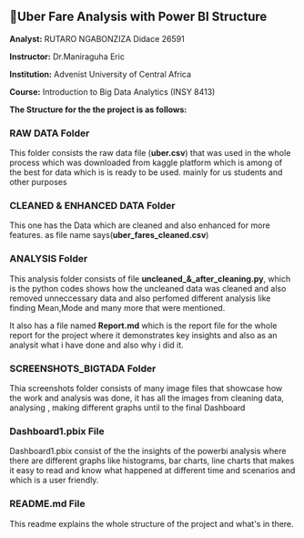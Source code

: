 ## 🚖Uber Fare Analysis with Power BI Structure
**Analyst:** RUTARO NGABONZIZA Didace   26591

**Instructor:** Dr.Maniraguha Eric

**Institution:** Advenist University of Central Africa

**Course:** Introduction to Big Data Analytics (INSY 8413)

**The Structure for the the project is as follows:**

### RAW DATA Folder

This folder consists the raw data file (**uber.csv**) that was used in the whole process which was downloaded from kaggle platform which is among of the best for data which is is ready to be used. mainly for us students and other purposes

### CLEANED & ENHANCED DATA Folder

This one has the Data which are cleaned and also enhanced for more features.
as file name says(**uber_fares_cleaned.csv**)

### ANALYSIS Folder

This analysis folder consists of file **uncleaned_&_after_cleaning.py**, which is the python codes shows how the uncleaned data was cleaned and also removed unneccessary data and also perfomed different analysis like finding Mean,Mode and many more that were mentioned.

It also has a file named **Report.md** which is the report file for the whole report for the project where it demonstrates key insights and also as an analysit what i have done and also why i did it.

### SCREENSHOTS_BIGTADA Folder

Thia screenshots folder consists of many image files that showcase how the work and analysis was done, it has all the images from cleaning data, analysing , making different graphs until to the final Dashboard

### Dashboard1.pbix File

Dashboard1.pbix consist of the the insights of the powerbi analysis where there are different graphs like histograms, bar charts, line charts that makes it easy to read and know what happened at different time and scenarios and which is a user friendly.

### README.md File

This readme explains the whole structure of the project and what's in there.
